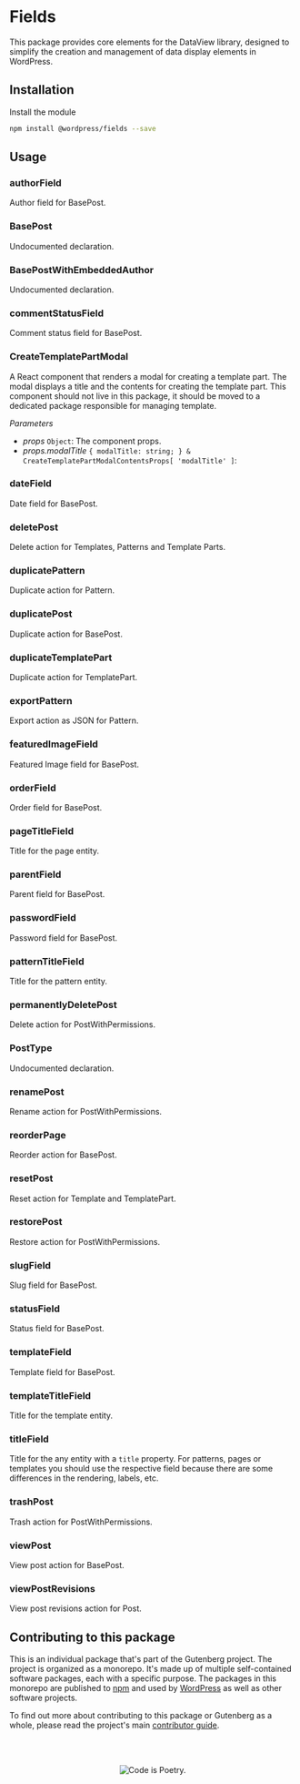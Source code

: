 # Fields

This package provides core elements for the DataView library, designed to simplify the creation and management of data display elements in WordPress.

## Installation

Install the module

```bash
npm install @wordpress/fields --save
```

## Usage

<!-- START TOKEN(Autogenerated API docs) -->

### authorField

Author field for BasePost.

### BasePost

Undocumented declaration.

### BasePostWithEmbeddedAuthor

Undocumented declaration.

### commentStatusField

Comment status field for BasePost.

### CreateTemplatePartModal

A React component that renders a modal for creating a template part. The modal displays a title and the contents for creating the template part. This component should not live in this package, it should be moved to a dedicated package responsible for managing template.

_Parameters_

-   _props_ `Object`: The component props.
-   _props.modalTitle_ `{ modalTitle: string; } & CreateTemplatePartModalContentsProps[ 'modalTitle' ]`:

### dateField

Date field for BasePost.

### deletePost

Delete action for Templates, Patterns and Template Parts.

### duplicatePattern

Duplicate action for Pattern.

### duplicatePost

Duplicate action for BasePost.

### duplicateTemplatePart

Duplicate action for TemplatePart.

### exportPattern

Export action as JSON for Pattern.

### featuredImageField

Featured Image field for BasePost.

### orderField

Order field for BasePost.

### pageTitleField

Title for the page entity.

### parentField

Parent field for BasePost.

### passwordField

Password field for BasePost.

### patternTitleField

Title for the pattern entity.

### permanentlyDeletePost

Delete action for PostWithPermissions.

### PostType

Undocumented declaration.

### renamePost

Rename action for PostWithPermissions.

### reorderPage

Reorder action for BasePost.

### resetPost

Reset action for Template and TemplatePart.

### restorePost

Restore action for PostWithPermissions.

### slugField

Slug field for BasePost.

### statusField

Status field for BasePost.

### templateField

Template field for BasePost.

### templateTitleField

Title for the template entity.

### titleField

Title for the any entity with a `title` property. For patterns, pages or templates you should use the respective field because there are some differences in the rendering, labels, etc.

### trashPost

Trash action for PostWithPermissions.

### viewPost

View post action for BasePost.

### viewPostRevisions

View post revisions action for Post.

<!-- END TOKEN(Autogenerated API docs) -->

## Contributing to this package

This is an individual package that's part of the Gutenberg project. The project is organized as a monorepo. It's made up of multiple self-contained software packages, each with a specific purpose. The packages in this monorepo are published to [npm](https://www.npmjs.com/) and used by [WordPress](https://make.wordpress.org/core/) as well as other software projects.

To find out more about contributing to this package or Gutenberg as a whole, please read the project's main [contributor guide](https://github.com/WordPress/gutenberg/tree/HEAD/CONTRIBUTING.md).

<br /><br /><p align="center"><img src="https://s.w.org/style/images/codeispoetry.png?1" alt="Code is Poetry." /></p>

